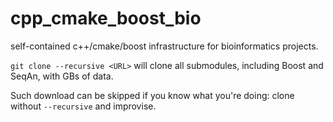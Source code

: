 # cpp_cmake_boost_bio
self-contained c++/cmake/boost infrastructure for bioinformatics projects.

```git clone --recursive <URL>``` will clone all submodules, including Boost and SeqAn, with GBs of data.

Such download can be skipped if you know what you're doing: clone without ```--recursive``` and improvise.
